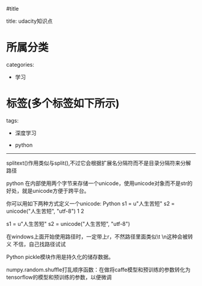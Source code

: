#title

title: udacity知识点
# 所属分类

categories:

- 学习

# 标签(多个标签如下所示)

tags:

- 深度学习

- python


------

splitext()作用类似与split(),不过它会根据扩展名分隔符而不是目录分隔符来分解路径

python 在内部使用两个字节来存储一个unicode，使用unicode对象而不是str的好处，就是unicode方便于跨平台。

你可以用如下两种方式定义一个unicode:
Python
s1 = u"人生苦短"
s2 = unicode("人生苦短", "utf-8")
1
2
	
s1 = u"人生苦短"
s2 = unicode("人生苦短", "utf-8")

在windows上面开始使用路径时，一定带上r，不然路径里面类似\t \n这种会被转义
不信，自己找路径试试

Python pickle模块作用是持久化的储存数据。

numpy.random.shuffle打乱顺序函数：在做将caffe模型和预训练的参数转化为tensorflow的模型和预训练的参数，以便微调